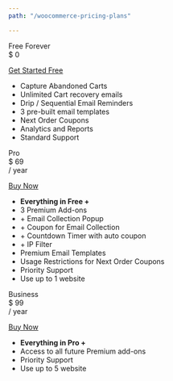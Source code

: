 ```yaml
---
path: "/woocommerce-pricing-plans"

---
```


<row>

<plan size="4">

<div slot="plan-title">
Free Forever
</div>

<div slot="plan-price">
$ 0
</div>

<div slot="plan-button">

<a className="btn-outline btn-lg" href="https://app.retainful.com/" target="_blank" rel="noopener noreferrer"> Get Started Free</a>

</div>

<div slot="plan-features">

* Capture Abandoned Carts
* Unlimited Cart recovery emails
* Drip / Sequential Email Reminders
* 3 pre-built email templates
* Next Order Coupons
* Analytics and Reports
* Standard Support

</div>

</plan>

<plan size="4" className="featured">
<div slot="plan-title">
Pro
</div>

<div slot="plan-price">
$ 69
</div>

<div slot="plan-period">
/ year
</div>

<div slot="plan-button">

<a className="btn-action btn-lg" href="https://app.retainful.com/checkout/pro" target="_blank" rel="noopener noreferrer"> Buy Now</a>

</div>

<div slot="plan-features">

* **Everything in Free +**
* 3 Premium Add-ons
* \+ Email Collection Popup
* \+ Coupon for Email Collection
* \+ Countdown Timer with auto coupon
* \+ IP Filter
* Premium Email Templates
* Usage Restrictions for Next Order Coupons
* Priority Support
* Use up to 1 website

</div>

</plan>

<plan size="4">

<div slot="plan-title">
Business
</div>

<div slot="plan-price">
$ 99
</div>
<div slot="plan-period">
 / year
</div>

<div slot="plan-button">
 
<a className="btn-action btn-lg" href="https://app.retainful.com/checkout/business" target="_blank" rel="noopener noreferrer"> Buy Now</a>

</div>

<div slot="plan-features">

* **Everything in Pro +**
* Access to all future Premium add-ons
* Priority Support
* Use up to 5 website

</div>

</plan>

</row>
